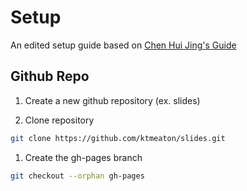 # Setup

An edited setup guide based on [Chen Hui Jing's Guide](https://chenhuijing.com/blog/revealjs-and-github-pages/)

## Github Repo

1. Create a new github repository (ex. slides)

1. Clone repository

  ```bash
  git clone https://github.com/ktmeaton/slides.git
  ```

1. Create the gh-pages branch

  ```bash
  git checkout --orphan gh-pages
  ```
